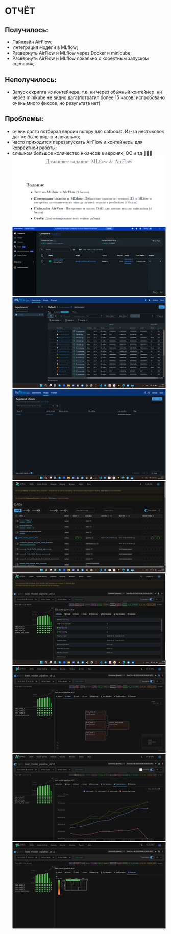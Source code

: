 # ОТЧЁТ

## Получилось:
- Пайплайн AirFlow;
- Интеграция модели в MLflow;
- Развернуть AirFlow и MLflow через Docker и minicube;
- Развернуть AirFlow и MLflow локально с коректным запуском сценария;

## Неполучилось:
- Запуск скрипта из контейнера, т.к. ни через обычный контейнер, ни через minikube не видно дага(потратил более 15 часов, испробовано очень много фиксов, но результата нет)

## Проблемы:
- очень долго потбирал версии numpy для catboost. Из-за нестыковок даг не было видно и локально;
- часто приходится перезапускать AirFlow и контейнеры для корректной работы;
- слишком большое количество нюансов в версиях, ОС и тд 🤯🤯🤯
![Image](задание.png)
![Image](screen_docker.png)
![Image](screen_mlflow.png)
![Image](screen_mlflow_2.png)
![Image](screen_airflow_1.png)
![Image](screen_airflow_2.png)
![Image](screen_airflow_3.png)
![Image](screen_airflow_4.png)
![Image](screen_airflow_5.png)
